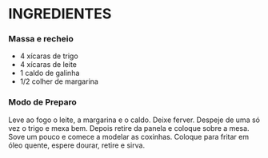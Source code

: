 # INGREDIENTES
### Massa e recheio

* 4 xícaras de trigo
* 4 xícaras de leite
* 1 caldo de galinha
* 1/2 colher de margarina

### Modo de Preparo
Leve ao fogo o leite, a margarina e o caldo.
Deixe ferver.
Despeje de uma só vez o trigo e mexa bem.
Depois retire da panela e coloque sobre a mesa.
Sove um pouco e comece a modelar as coxinhas.
Coloque para fritar em óleo quente, espere dourar, retire e sirva.
